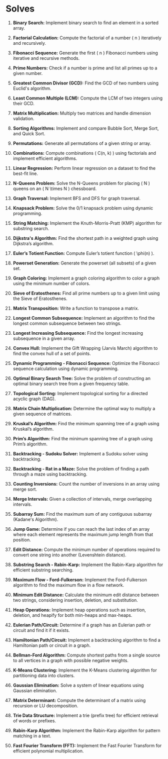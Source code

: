 # Solves

1. **Binary Search:** Implement binary search to find an element in a sorted array.

2. **Factorial Calculation:** Compute the factorial of a number \( n \) iteratively and recursively.

3. **Fibonacci Sequence:** Generate the first \( n \) Fibonacci numbers using iterative and recursive methods.

4. **Prime Numbers:** Check if a number is prime and list all primes up to a given number.

5. **Greatest Common Divisor (GCD):** Find the GCD of two numbers using Euclid's algorithm.

6. **Least Common Multiple (LCM):** Compute the LCM of two integers using their GCD.

7. **Matrix Multiplication:** Multiply two matrices and handle dimension validation.

8. **Sorting Algorithms:** Implement and compare Bubble Sort, Merge Sort, and Quick Sort.

9. **Permutations:** Generate all permutations of a given string or array.

10. **Combinations:** Compute combinations \( C(n, k) \) using factorials and implement efficient algorithms.

11. **Linear Regression:** Perform linear regression on a dataset to find the best-fit line.

12. **N-Queens Problem:** Solve the N-Queens problem for placing \( N \) queens on an \( N \times N \) chessboard.

13. **Graph Traversal:** Implement BFS and DFS for graph traversal.

14. **Knapsack Problem:** Solve the 0/1 knapsack problem using dynamic programming.

15. **String Matching:** Implement the Knuth-Morris-Pratt (KMP) algorithm for substring search.

16. **Dijkstra's Algorithm:** Find the shortest path in a weighted graph using Dijkstra’s algorithm.

17. **Euler’s Totient Function:** Compute Euler’s totient function \( \phi(n) \).

18. **Powerset Generation:** Generate the powerset (all subsets) of a given set.

19. **Graph Coloring:** Implement a graph coloring algorithm to color a graph using the minimum number of colors.

20. **Sieve of Eratosthenes:** Find all prime numbers up to a given limit using the Sieve of Eratosthenes.

21. **Matrix Transposition:** Write a function to transpose a matrix.

22. **Longest Common Subsequence:** Implement an algorithm to find the longest common subsequence between two strings.

23. **Longest Increasing Subsequence:** Find the longest increasing subsequence in a given array.

24. **Convex Hull:** Implement the Gift Wrapping (Jarvis March) algorithm to find the convex hull of a set of points.

25. **Dynamic Programming - Fibonacci Sequence:** Optimize the Fibonacci sequence calculation using dynamic programming.

26. **Optimal Binary Search Tree:** Solve the problem of constructing an optimal binary search tree from a given frequency table.

27. **Topological Sorting:** Implement topological sorting for a directed acyclic graph (DAG).

28. **Matrix Chain Multiplication:** Determine the optimal way to multiply a given sequence of matrices.

29. **Kruskal’s Algorithm:** Find the minimum spanning tree of a graph using Kruskal’s algorithm.

30. **Prim’s Algorithm:** Find the minimum spanning tree of a graph using Prim’s algorithm.

31. **Backtracking - Sudoku Solver:** Implement a Sudoku solver using backtracking.

32. **Backtracking - Rat in a Maze:** Solve the problem of finding a path through a maze using backtracking.

33. **Counting Inversions:** Count the number of inversions in an array using merge sort.

34. **Merge Intervals:** Given a collection of intervals, merge overlapping intervals.

35. **Subarray Sum:** Find the maximum sum of any contiguous subarray (Kadane's Algorithm).

36. **Jump Game:** Determine if you can reach the last index of an array where each element represents the maximum jump length from that position.

37. **Edit Distance:** Compute the minimum number of operations required to convert one string into another (Levenshtein distance).

38. **Substring Search - Rabin-Karp:** Implement the Rabin-Karp algorithm for efficient substring searching.

39. **Maximum Flow - Ford-Fulkerson:** Implement the Ford-Fulkerson algorithm to find the maximum flow in a flow network.

40. **Minimum Edit Distance:** Calculate the minimum edit distance between two strings, considering insertion, deletion, and substitution.

41. **Heap Operations:** Implement heap operations such as insertion, deletion, and heapify for both min-heaps and max-heaps.

42. **Eulerian Path/Circuit:** Determine if a graph has an Eulerian path or circuit and find it if it exists.

43. **Hamiltonian Path/Circuit:** Implement a backtracking algorithm to find a Hamiltonian path or circuit in a graph.

44. **Bellman-Ford Algorithm:** Compute shortest paths from a single source to all vertices in a graph with possible negative weights.

45. **K-Means Clustering:** Implement the K-Means clustering algorithm for partitioning data into clusters.

46. **Gaussian Elimination:** Solve a system of linear equations using Gaussian elimination.

47. **Matrix Determinant:** Compute the determinant of a matrix using recursion or LU decomposition.

48. **Trie Data Structure:** Implement a trie (prefix tree) for efficient retrieval of words or prefixes.

49. **Rabin-Karp Algorithm:** Implement the Rabin-Karp algorithm for pattern matching in a text.

50. **Fast Fourier Transform (FFT):** Implement the Fast Fourier Transform for efficient polynomial multiplication.
